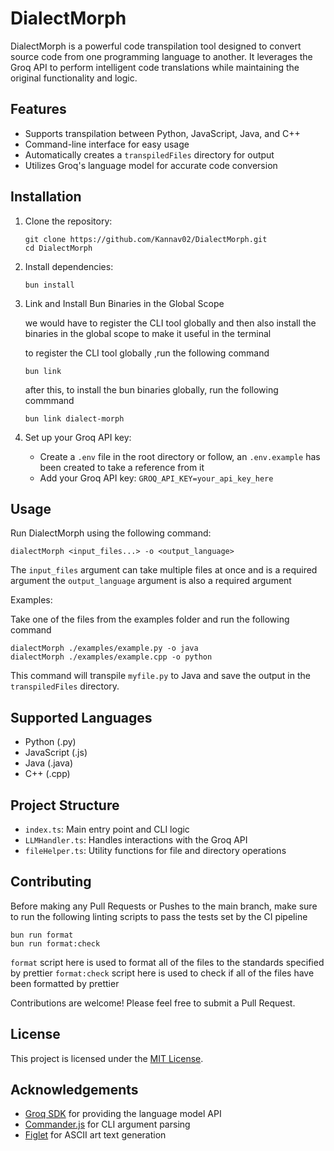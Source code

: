# DialectMorph

DialectMorph is a powerful code transpilation tool designed to convert source code from one programming language to another. It leverages the Groq API to perform intelligent code translations while maintaining the original functionality and logic.

## Features

- Supports transpilation between Python, JavaScript, Java, and C++
- Command-line interface for easy usage
- Automatically creates a `transpiledFiles` directory for output
- Utilizes Groq's language model for accurate code conversion

## Installation

1. Clone the repository:

   ```
   git clone https://github.com/Kannav02/DialectMorph.git
   cd DialectMorph
   ```

2. Install dependencies:

   ```
   bun install
   ```

3. Link and Install Bun Binaries in the Global Scope

   we would have to register the CLI tool globally and then also install the binaries in the global scope to make it useful in the terminal

   to register the CLI tool globally ,run the following command

   ```
   bun link
   ```

   after this,
   to install the bun binaries globally, run the following commmand

   ```
   bun link dialect-morph
   ```

4. Set up your Groq API key:
   - Create a `.env` file in the root directory or follow, an `.env.example` has been created to take a reference from it
   - Add your Groq API key: `GROQ_API_KEY=your_api_key_here`

## Usage

Run DialectMorph using the following command:

```
dialectMorph <input_files...> -o <output_language>
```

The `input_files` argument can take multiple files at once and is a required argument
the `output_language` argument is also a required argument

Examples:

Take one of the files from the examples folder and run the following command

```
dialectMorph ./examples/example.py -o java
dialectMorph ./examples/example.cpp -o python
```

This command will transpile `myfile.py` to Java and save the output in the `transpiledFiles` directory.

## Supported Languages

- Python (.py)
- JavaScript (.js)
- Java (.java)
- C++ (.cpp)

## Project Structure

- `index.ts`: Main entry point and CLI logic
- `LLMHandler.ts`: Handles interactions with the Groq API
- `fileHelper.ts`: Utility functions for file and directory operations

## Contributing

Before making any Pull Requests or Pushes to the main branch, make sure to run the following linting scripts to pass the tests set by the CI pipeline

```
bun run format
bun run format:check
```

`format` script here is used to format all of the files to the standards specified by prettier
`format:check` script here is used to check if all of the files have been formatted by prettier

Contributions are welcome! Please feel free to submit a Pull Request.

## License

This project is licensed under the [MIT License](LICENSE).

## Acknowledgements

- [Groq SDK](https://www.groq.com/) for providing the language model API
- [Commander.js](https://github.com/tj/commander.js/) for CLI argument parsing
- [Figlet](https://github.com/patorjk/figlet.js) for ASCII art text generation
